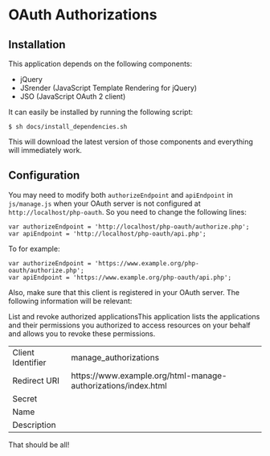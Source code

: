 # OAuth Authorizations

## Installation

This application depends on the following components:

* jQuery
* JSrender (JavaScript Template Rendering for jQuery)
* JSO (JavaScript OAuth 2 client)

It can easily be installed by running the following script:

    $ sh docs/install_dependencies.sh

This will download the latest version of those components and everything will
immediately work.

## Configuration

You may need to modify both `authorizeEndpoint` and `apiEndpoint` in 
`js/manage.js` when your OAuth server is not configured at 
`http://localhost/php-oauth`. So you need to change the following lines:

    var authorizeEndpoint = 'http://localhost/php-oauth/authorize.php';
    var apiEndpoint = 'http://localhost/php-oauth/api.php';

To for example:

    var authorizeEndpoint = 'https://www.example.org/php-oauth/authorize.php';
    var apiEndpoint = 'https://www.example.org/php-oauth/api.php';

Also, make sure that this client is registered in your OAuth server. The following
information will be relevant:

<table>
  <tr>
    <td>Client Identifier</td><td>manage_authorizations</td>
  </tr>
  <tr>
    <td>Redirect URI</td><td>https://www.example.org/html-manage-authorizations/index.html</td>
  </tr>
  <tr>
    <td>Secret</td><td></td>
  </tr>
  <tr>
    <td>Name</td>List and revoke authorized applications</td>
  </tr>
  <tr>
    <td>Description</td>This application lists the applications and their permissions you authorized to access resources on your behalf and allows you to revoke these permissions.</td>
  </tr>
</table>

That should be all!
